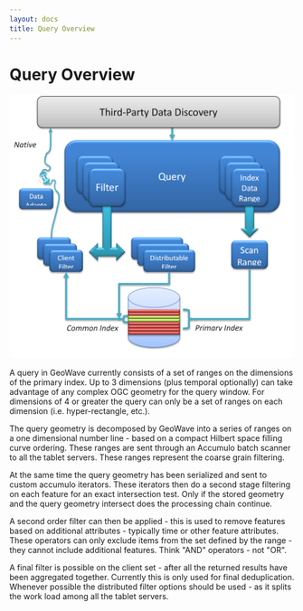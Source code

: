 ```yaml
---
layout: docs
title: Query Overview
---
```


# Query Overview


![Query Architecture](/docs/figures/queryoverview1.png)

A query in GeoWave currently consists of a set of ranges on the dimensions of the primary index.  Up to 3 dimensions (plus temporal optionally) can take advantage of any complex OGC geometry for the query window.  For dimensions of 4 or greater the query can only be a set of ranges on each dimension (i.e. hyper-rectangle, etc.).


The query geometry is decomposed by GeoWave into a series of ranges on a one dimensional number line - based on a compact Hilbert space filling curve ordering.   These ranges are sent through an Accumulo batch scanner to all the tablet servers.   These ranges represent the coarse grain filtering.


At the same time the query geometry has been serialized and sent to custom accumulo iterators.  These iterators then do a second stage filtering on each feature for an exact intersection test.  Only if the stored geometry and the query geometry intersect does the processing chain continue.


A second order filter can then be applied - this is used to remove features based on additional attributes - typically time or other feature attributes. These operators can only exclude items from the set defined by the range - they cannot include additional features.  Think "AND" operators - not "OR". 


A final filter is possible on the client set - after all the returned results have been aggregated together.  Currently this is only used for final deduplication.  Whenever possible the distributed filter options should be used - as it splits the work load among all the tablet servers.  